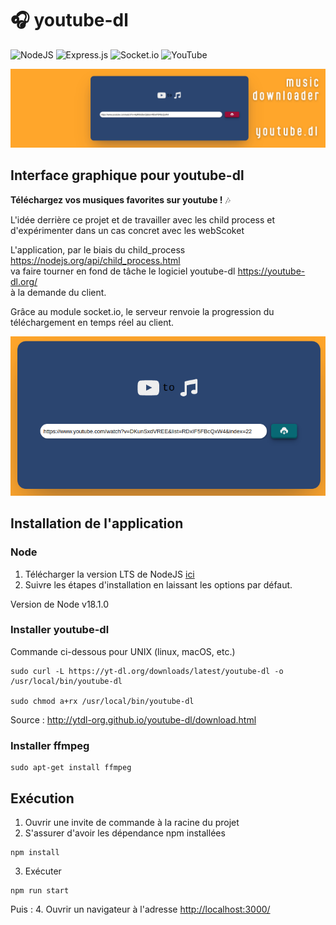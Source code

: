 # :headphones: youtube-dl

![NodeJS](https://img.shields.io/badge/node.js-6DA55F?style=for-the-badge&logo=node.js&logoColor=white)
![Express.js](https://img.shields.io/badge/express.js-%23404d59.svg?style=for-the-badge&logo=express&logoColor=%2361DAFB)
![Socket.io](https://img.shields.io/badge/Socket.io-black?style=for-the-badge&logo=socket.io&badgeColor=010101)
![YouTube](https://img.shields.io/badge/YouTube-%23FF0000.svg?style=for-the-badge&logo=YouTube&logoColor=white)

<img src="./youtube_dl.png">

## Interface graphique pour youtube-dl

**Téléchargez vos musiques favorites sur youtube !** :notes:


L'idée derrière ce projet et de travailler avec les child process et d'expérimenter dans un cas concret avec les webScoket

L'application,  par le biais du child_process https://nodejs.org/api/child_process.html  </br> va faire tourner en fond de tâche le logiciel youtube-dl https://youtube-dl.org/  
à la demande du client.

Grâce au module socket.io, le serveur renvoie la progression du téléchargement en temps réel au client.  

<img src="./doc/youtubedl-1.png">  


## Installation de l'application


### Node
  1. Télécharger la version LTS de NodeJS [ici](https://nodejs.org/fr/download/)
  2. Suivre les étapes d'installation en laissant les options par défaut.

Version de Node v18.1.0

### Installer youtube-dl

Commande ci-dessous pour UNIX (linux, macOS, etc.)
``` 
sudo curl -L https://yt-dl.org/downloads/latest/youtube-dl -o /usr/local/bin/youtube-dl

sudo chmod a+rx /usr/local/bin/youtube-dl
```
Source : http://ytdl-org.github.io/youtube-dl/download.html

### Installer ffmpeg

```
sudo apt-get install ffmpeg 
```

## Exécution

1. Ouvrir une invite de commande à la racine du projet
2. S'assurer d'avoir les dépendance npm installées 
```
npm install
```
3. Exécuter 
```
npm run start
```
 
Puis :
4. Ouvrir un navigateur à l'adresse [http://localhost:3000/](http://localhost:3000/)
